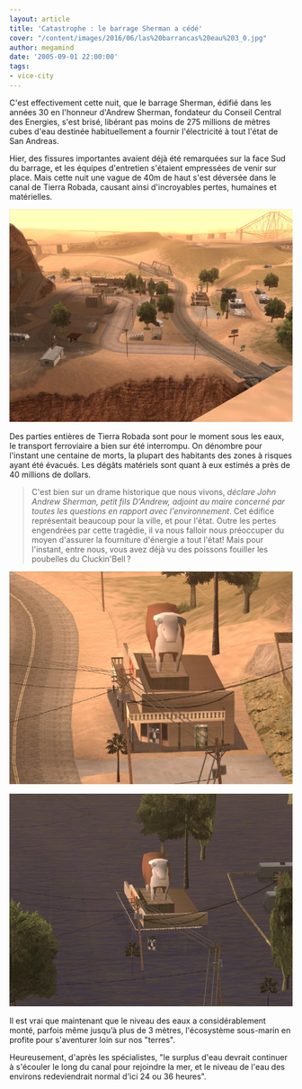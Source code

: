 ```yaml
---
layout: article
title: 'Catastrophe : le barrage Sherman a cédé'
cover: "/content/images/2016/06/las%20barrancas%20eau%203_0.jpg"
author: megamind
date: '2005-09-01 22:00:00'
tags:
- vice-city
---
```


C'est effectivement cette nuit, que le barrage Sherman, édifié dans les années 30 en l'honneur d'Andrew Sherman, fondateur du Conseil Central des Energies, s'est brisé, libérant pas moins de 275 millions de mètres cubes d'eau destinée habituellement a fournir l'électricité à tout l'état de San Andreas.

Hier, des fissures importantes avaient déjà été remarquées sur la face Sud du barrage, et les équipes d'entretien s'étaient empressées de venir sur place. Mais cette nuit une vague de 40m de haut s'est déversée dans le canal de Tierra Robada, causant ainsi d'incroyables pertes, humaines et matérielles.

![](  /content/images/2005/01/las%20barrancas%20sec%201.jpg)

Des parties entières de Tierra Robada sont pour le moment sous les eaux, le transport ferroviaire a bien sur été interrompu. On dénombre pour l'instant une centaine de morts, la plupart des habitants des zones à risques ayant été évacués. Les dégâts matériels sont quant à eux estimés a près de 40 millions de dollars.

> C'est bien sur un drame historique que nous vivons, _déclare John Andrew Sherman, petit fils D'Andrew, adjoint au maire concerné par toutes les questions en rapport avec l'environnement_. Cet édifice représentait beaucoup pour la ville, et pour l'état. Outre les pertes engendrées par cette tragédie, il va nous falloir nous préoccuper du moyen d'assurer la fourniture d'énergie a tout l'état! Mais pour l'instant, entre nous, vous avez déjà vu des poissons fouiller les poubelles du Cluckin'Bell ?

![](  /content/images/2005/01/las%20barrancas%20sec%202.jpg)

![](  /content/images/2005/01/las%20barrancas%20eau%202.jpg)

Il est vrai que maintenant que le niveau des eaux a considérablement monté, parfois même jusqu’à plus de 3 mètres, l'écosystème sous-marin en profite pour s'aventurer loin sur nos "terres".

Heureusement, d'après les spécialistes, "le surplus d'eau devrait continuer à s'écouler le long du canal pour rejoindre la mer, et le niveau de l'eau des environs redeviendrait normal d'ici 24 ou 36 heures".

<!--kg-card-end: markdown-->
